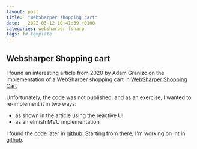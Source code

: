 ```yaml
---
layout: post
title:  "WebSharper shopping cart"
date:   2022-03-12 10:41:39 +0100
categories: websharper fsharp
tags: f# template
---
```


## Websharper Shopping cart

I found an interesting article from 2020 by Adam Granizc on the implementation of a WebSharper shopping cart in [WebSharper Shopping Cart](https://github.com/intellifactory/blogs/blob/master/user/granicz/20201231-variations-for-a-websharper-shopping-cart.md)

Unfortunately, the code was not published, and as an exercise, I wanted to re-implement it in two ways:

- as shown in the article using the reactive UI
- as an elmish MVU implementation

I found the code later in [github](https://github.com/websharper-samples/ShoppingCart). Starting from there, I'm working on int in [github]({{exercise_link}}).



